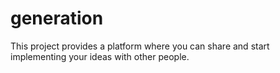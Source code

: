 # generation
This project provides a platform where you can share and start implementing your ideas with other people.
